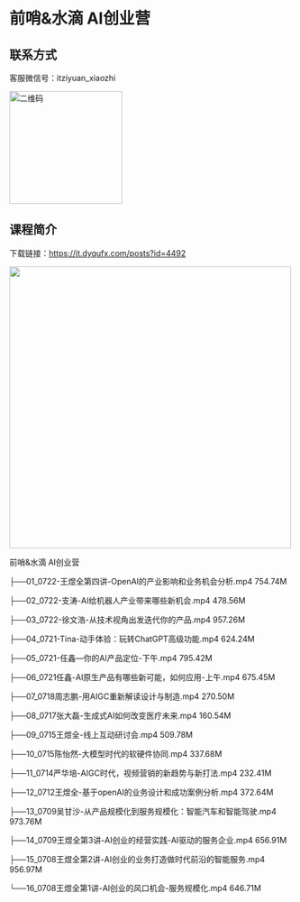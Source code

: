 # 前哨&#038;水滴 AI创业营

## 联系方式

客服微信号：itziyuan_xiaozhi

<img src="https://ziyuanyun.oss-cn-guangzhou.aliyuncs.com/common/20240614073449/666b82192834a.jpg" width="200" height="200" alt="二维码">

## 课程简介

下载链接：https://it.dyqufx.com/posts?id=4492

<img src="https://ziyuanyun.oss-cn-guangzhou.aliyuncs.com/yun/20241009073132/6705c0d435573.jpg" width="500" alt="">

  

 前哨&amp;水滴 AI创业营

 ├──01_0722-王煜全第四讲-OpenAI的产业影响和业务机会分析.mp4 754.74M

 ├──02_0722-支涛-AI给机器人产业带来哪些新机会.mp4 478.56M

 ├──03_0722-徐文浩-从技术视角出发迭代你的产品.mp4 957.26M

 ├──04_0721-Tina-动手体验：玩转ChatGPT高级功能.mp4 624.24M

 ├──05_0721-任鑫—你的AI产品定位-下午.mp4 795.42M

 ├──06_0721任鑫-AI原生产品有哪些新可能，如何应用-上午.mp4 675.45M

 ├──07_0718周志鹏-用AIGC重新解读设计与制造.mp4 270.50M

 ├──08_0717张大磊-生成式AI如何改变医疗未来.mp4 160.54M

 ├──09_0715王煜全-线上互动研讨会.mp4 509.78M

 ├──10_0715陈怡然-大模型时代的软硬件协同.mp4 337.68M

 ├──11_0714严华培-AIGC时代，视频营销的新趋势与新打法.mp4 232.41M

 ├──12_0712王煜全-基于openAI的业务设计和成功案例分析.mp4 372.64M

 ├──13_0709吴甘沙-从产品规模化到服务规模化：智能汽车和智能驾驶.mp4 973.76M

 ├──14_0709王煜全第3讲-AI创业的经营实践-AI驱动的服务企业.mp4 656.91M

 ├──15_0708王煜全第2讲-AI创业的业务打造做时代前沿的智能服务.mp4 956.97M

 └──16_0708王煜全第1讲-AI创业的风口机会-服务规模化.mp4 646.71M

  